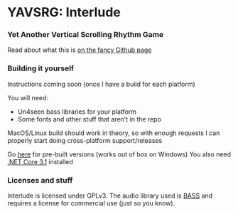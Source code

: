 # **YAVSRG: Interlude**
### Yet Another Vertical Scrolling Rhythm Game

Read about what this is [on the fancy Github page](https://percyqaz.github.io/YAVSRG)

### Building it yourself

Instructions coming soon (once I have a build for each platform)

You will need:
- Un4seen bass libraries for your platform
- Some fonts and other stuff that aren't in the repo

MacOS/Linux build should work in theory, so with enough requests I can properly start doing cross-platform support/releases

Go [here](https://github.com/percyqaz/YAVSRG/releases) for pre-built versions (works out of box on Windows)
You also need [.NET Core 3.1](https://dotnet.microsoft.com/download/dotnet/3.1/runtime) installed

### Licenses and stuff

Interlude is licensed under GPLv3.
The audio library used is [BASS](http://www.un4seen.com/bass.html) and requires a license for commercial use (just so you know).
